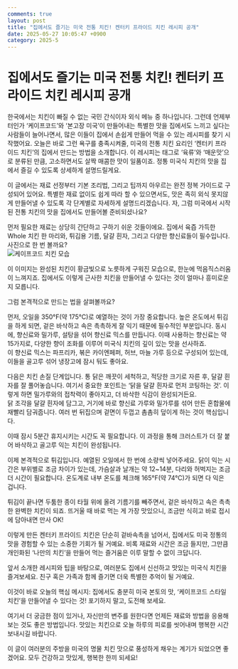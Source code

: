 ```yaml
---
comments: true
layout: post
title: "집에서도 즐기는 미국 전통 치킨! 켄터키 프라이드 치킨 레시피 공개"
date: 2025-05-27 10:05:47 +0900
category: 2025-5
---
```


# 집에서도 즐기는 미국 전통 치킨! 켄터키 프라이드 치킨 레시피 공개

  

한국에서는 치킨이 빠질 수 없는 국민 간식이자 외식 메뉴 중 하나입니다. 그런데 언제부터인가 ‘케이프코드’와 ‘본고장 미국’이 만들어내는 특별한 맛을 집에서도 느끼고 싶다는 사람들이 늘어나면서, 많은 이들이 집에서 손쉽게 만들어 먹을 수 있는 레시피를 찾기 시작했어요. 오늘은 바로 그런 욕구를 충족시켜줄, 미국의 전통 치킨 요리인 ‘켄터키 프라이드 치킨’의 집에서 만드는 방법을 소개합니다. 이 레시피는 태그로 ‘육류’와 ‘매운맛’으로 분류된 만큼, 고소하면서도 살짝 매콤한 맛이 일품이죠. 정통 미국식 치킨의 맛을 집에서 즐길 수 있도록 상세하게 설명드릴게요.

  

이 글에서는 재료 선정부터 기본 조리법, 그리고 팁까지 아우르는 완전 정복 가이드로 구성되어 있어요. 특별한 재료 없이도 쉽게 따라 할 수 있으면서도, 맛은 족히 외식 못지않게 만들어낼 수 있도록 각 단계별로 자세하게 설명드리겠습니다. 자, 그럼 미국에서 시작된 전통 치킨의 맛을 집에서도 만들어볼 준비되셨나요?

  

먼저 필요한 재료는 상당히 간단하고 구하기 쉬운 것들이에요. 집에서 육즙 가득한 Whole 치킨 한 마리와, 튀김용 기름, 달걀 흰자, 그리고 다양한 향신료들이 필수입니다. 사진으로 한 번 볼까요?  
![케이프코드 치킨 모습](https://www.themealdb.com/images/media/meals/xqusqy1487348868.jpg)  

이 이미지는 완성된 치킨이 황금빛으로 노릇하게 구워진 모습으로, 한눈에 먹음직스러움이 느껴지죠. 집에서도 이렇게 근사한 치킨을 만들어낼 수 있다는 것이 얼마나 흥미로운지 모릅니다.  

그럼 본격적으로 만드는 법을 살펴볼까요?  

먼저, 오일을 350°F(약 175°C)로 예열하는 것이 가장 중요합니다. 높은 온도에서 튀김을 하게 되면, 겉은 바삭하고 속은 촉촉하게 잘 익기 때문에 필수적인 부분입니다. 동시에, 향신료와 밀가루, 설탕을 섞어 향신료 믹스를 만듭니다. 이때 사용하는 향신료는 약 15가지로, 다양한 향이 조화를 이루어 미국식 치킨의 깊이 있는 맛을 선사하죠.  
이 향신료 믹스는 파프리카, 볶은 카이엔페퍼, 허브, 마늘 가루 등으로 구성되어 있는데, 이들을 골고루 섞어 냉장고에 잠시 둬도 좋아요.

  

다음은 치킨 손질 단계입니다. 통 닭은 깨끗이 세척하고, 적당한 크기로 자른 후, 달걀 흰자를 잘 풀어놓습니다. 여기서 중요한 포인트는 ‘닭을 달걀 흰자로 먼저 코팅하는 것’. 이렇게 하면 밀가루와의 접착력이 좋아지고, 더 바삭한 식감이 완성되거든요.  
닭 조각을 달걀 흰자에 담그고, 거기에 바로 향신료 가루와 밀가루를 섞어 만든 혼합물에 재빨리 담궈줍니다. 여러 번 뒤집으며 겉면이 두껍고 촘촘히 덮이게 하는 것이 핵심입니다.  

이때 잠시 5분간 휴지시키는 시간도 꼭 필요합니다. 이 과정을 통해 크러스트가 더 잘 붙어 바삭하고 골고루 익는 치킨이 완성됩니다.  

이제 본격적으로 튀김입니다. 예열된 오일에서 한 번에 소량씩 넣어주세요. 닭이 익는 시간은 부위별로 조금 차이가 있는데, 가슴살과 날개는 약 12~14분, 다리와 허벅지는 조금 더 시간이 필요합니다. 온도계로 내부 온도를 체크해 165°F(약 74°C)가 되면 다 익은 겁니다.  

튀김이 끝나면 두툼한 종이 타월 위에 올려 기름기를 빼주면서, 겉은 바삭하고 속은 촉촉한 완벽한 치킨이 되죠. 뜨거울 때 바로 먹는 게 가장 맛있으니, 조금만 식히고 바로 접시에 담아내면 만사 OK!  

이렇게 만든 켄터키 프라이드 치킨은 단순히 겉바속촉을 넘어서, 집에서도 미국 정통의 맛을 경험할 수 있는 소중한 기회가 될 거예요. 비록 재료와 시간은 조금 들지만, 그만큼 개인화된 ‘나만의 치킨’을 만들어 먹는 즐거움은 이루 말할 수 없이 크답니다.  

앞서 소개한 레시피와 팁을 바탕으로, 여러분도 집에서 신선하고 맛있는 미국식 치킨을 즐겨보세요. 친구 혹은 가족과 함께 즐기면 더욱 특별한 추억이 될 거예요.  

이것이 바로 오늘의 핵심 메시지: 집에서도 충분히 미국 본토의 맛, ‘케이프코드 스타일 치킨’을 만들어낼 수 있다는 것! 포기하지 말고, 도전해 보세요.  

여기서 더 궁금한 점이 있거나, 자신만의 변주를 원한다면 언제든 재료와 방법을 응용해보는 것도 좋은 방법입니다. 맛있는 치킨으로 오늘 하루의 피로를 씻어내며 행복한 시간 보내시길 바랍니다.  

이 글이 여러분의 주방을 미국의 명물 치킨 맛으로 풍성하게 채우는 계기가 되었으면 좋겠어요. 모두 건강하고 맛있게, 행복한 한끼 되세요!